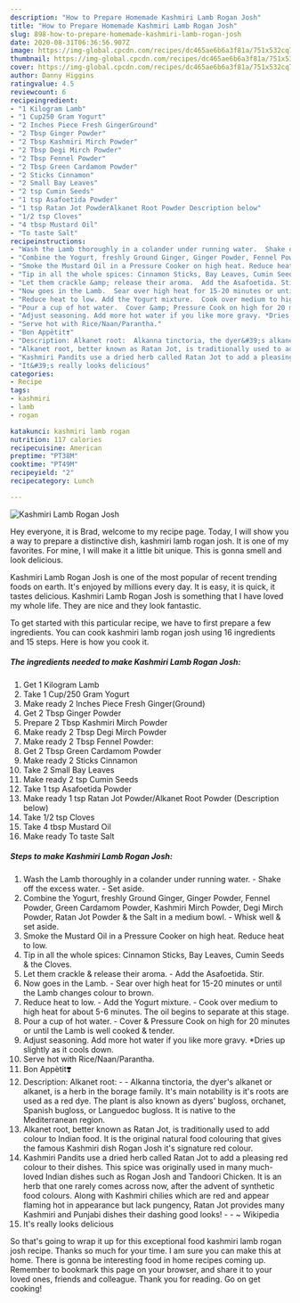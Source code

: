 ```yaml
---
description: "How to Prepare Homemade Kashmiri Lamb Rogan Josh"
title: "How to Prepare Homemade Kashmiri Lamb Rogan Josh"
slug: 898-how-to-prepare-homemade-kashmiri-lamb-rogan-josh
date: 2020-08-31T06:36:56.907Z
image: https://img-global.cpcdn.com/recipes/dc465ae6b6a3f81a/751x532cq70/kashmiri-lamb-rogan-josh-recipe-main-photo.jpg
thumbnail: https://img-global.cpcdn.com/recipes/dc465ae6b6a3f81a/751x532cq70/kashmiri-lamb-rogan-josh-recipe-main-photo.jpg
cover: https://img-global.cpcdn.com/recipes/dc465ae6b6a3f81a/751x532cq70/kashmiri-lamb-rogan-josh-recipe-main-photo.jpg
author: Danny Higgins
ratingvalue: 4.5
reviewcount: 6
recipeingredient:
- "1 Kilogram Lamb"
- "1 Cup250 Gram Yogurt"
- "2 Inches Piece Fresh GingerGround"
- "2 Tbsp Ginger Powder"
- "2 Tbsp Kashmiri Mirch Powder"
- "2 Tbsp Degi Mirch Powder"
- "2 Tbsp Fennel Powder"
- "2 Tbsp Green Cardamom Powder"
- "2 Sticks Cinnamon"
- "2 Small Bay Leaves"
- "2 tsp Cumin Seeds"
- "1 tsp Asafoetida Powder"
- "1 tsp Ratan Jot PowderAlkanet Root Powder Description below"
- "1/2 tsp Cloves"
- "4 tbsp Mustard Oil"
- "To taste Salt"
recipeinstructions:
- "Wash the Lamb thoroughly in a colander under running water.  Shake off the excess water.  Set aside."
- "Combine the Yogurt, freshly Ground Ginger, Ginger Powder, Fennel Powder, Green Cardamom Powder, Kashmiri Mirch Powder, Degi Mirch Powder, Ratan Jot Powder &amp; the Salt in a medium bowl.  Whisk well &amp; set aside."
- "Smoke the Mustard Oil in a Pressure Cooker on high heat. Reduce heat to low."
- "Tip in all the whole spices: Cinnamon Sticks, Bay Leaves, Cumin Seeds &amp; the Cloves."
- "Let them crackle &amp; release their aroma.  Add the Asafoetida. Stir."
- "Now goes in the Lamb.  Sear over high heat for 15-20 minutes or until the Lamb changes colour to brown."
- "Reduce heat to low. Add the Yogurt mixture.  Cook over medium to high heat for about 5-6 minutes. The oil begins to separate at this stage."
- "Pour a cup of hot water.  Cover &amp; Pressure Cook on high for 20 minutes or until the Lamb is well cooked &amp; tender."
- "Adjust seasoning. Add more hot water if you like more gravy. *Dries up slightly as it cools down."
- "Serve hot with Rice/Naan/Parantha."
- "Bon Appètit❣️"
- "Description: Alkanet root:  Alkanna tinctoria, the dyer&#39;s alkanet or alkanet, is a herb in the borage family. It&#39;s main notability is it&#39;s roots are used as a red dye. The plant is also known as dyers&#39; bugloss, orchanet, Spanish bugloss, or Languedoc bugloss. It is native to the Mediterranean region."
- "Alkanet root, better known as Ratan Jot, is traditionally used to add colour to Indian food. It is the original natural food colouring that gives the famous Kashmiri dish Rogan Josh it&#39;s signature red colour."
- "Kashmiri Pandits use a dried herb called Ratan Jot to add a pleasing red colour to their dishes. This spice was originally used in many much-loved Indian dishes such as Rogan Josh and Tandoori Chicken. It is an herb that one rarely comes across now, after the advent of synthetic food colours. Along with Kashmiri chilies which are red and appear flaming hot in appearance but lack pungency, Ratan Jot provides many Kashmiri and Punjabi dishes their dashing good looks!  ~ Wikipedia"
- "It&#39;s really looks delicious"
categories:
- Recipe
tags:
- kashmiri
- lamb
- rogan

katakunci: kashmiri lamb rogan 
nutrition: 117 calories
recipecuisine: American
preptime: "PT38M"
cooktime: "PT49M"
recipeyield: "2"
recipecategory: Lunch

---
```



![Kashmiri Lamb Rogan Josh](https://img-global.cpcdn.com/recipes/dc465ae6b6a3f81a/751x532cq70/kashmiri-lamb-rogan-josh-recipe-main-photo.jpg)

Hey everyone, it is Brad, welcome to my recipe page. Today, I will show you a way to prepare a distinctive dish, kashmiri lamb rogan josh. It is one of my favorites. For mine, I will make it a little bit unique. This is gonna smell and look delicious.

Kashmiri Lamb Rogan Josh is one of the most popular of recent trending foods on earth. It's enjoyed by millions every day. It is easy, it is quick, it tastes delicious. Kashmiri Lamb Rogan Josh is something that I have loved my whole life. They are nice and they look fantastic.




To get started with this particular recipe, we have to first prepare a few ingredients. You can cook kashmiri lamb rogan josh using 16 ingredients and 15 steps. Here is how you cook it.

<!--inarticleads1-->

##### The ingredients needed to make Kashmiri Lamb Rogan Josh:

1. Get 1 Kilogram Lamb
1. Take 1 Cup/250 Gram Yogurt
1. Make ready 2 Inches Piece Fresh Ginger(Ground)
1. Get 2 Tbsp Ginger Powder
1. Prepare 2 Tbsp Kashmiri Mirch Powder
1. Make ready 2 Tbsp Degi Mirch Powder
1. Make ready 2 Tbsp Fennel Powder:
1. Get 2 Tbsp Green Cardamom Powder
1. Make ready 2 Sticks Cinnamon
1. Take 2 Small Bay Leaves
1. Make ready 2 tsp Cumin Seeds
1. Take 1 tsp Asafoetida Powder
1. Make ready 1 tsp Ratan Jot Powder/Alkanet Root Powder (Description below)
1. Take 1/2 tsp Cloves
1. Take 4 tbsp Mustard Oil
1. Make ready To taste Salt




<!--inarticleads2-->

##### Steps to make Kashmiri Lamb Rogan Josh:

1. Wash the Lamb thoroughly in a colander under running water.  - Shake off the excess water.  - Set aside.
1. Combine the Yogurt, freshly Ground Ginger, Ginger Powder, Fennel Powder, Green Cardamom Powder, Kashmiri Mirch Powder, Degi Mirch Powder, Ratan Jot Powder &amp; the Salt in a medium bowl.  - Whisk well &amp; set aside.
1. Smoke the Mustard Oil in a Pressure Cooker on high heat. Reduce heat to low.
1. Tip in all the whole spices: Cinnamon Sticks, Bay Leaves, Cumin Seeds &amp; the Cloves.
1. Let them crackle &amp; release their aroma.  - Add the Asafoetida. Stir.
1. Now goes in the Lamb.  - Sear over high heat for 15-20 minutes or until the Lamb changes colour to brown.
1. Reduce heat to low. - Add the Yogurt mixture.  - Cook over medium to high heat for about 5-6 minutes. The oil begins to separate at this stage.
1. Pour a cup of hot water.  - Cover &amp; Pressure Cook on high for 20 minutes or until the Lamb is well cooked &amp; tender.
1. Adjust seasoning. Add more hot water if you like more gravy. *Dries up slightly as it cools down.
1. Serve hot with Rice/Naan/Parantha.
1. Bon Appètit❣️
1. Description: Alkanet root: -  - Alkanna tinctoria, the dyer&#39;s alkanet or alkanet, is a herb in the borage family. It&#39;s main notability is it&#39;s roots are used as a red dye. The plant is also known as dyers&#39; bugloss, orchanet, Spanish bugloss, or Languedoc bugloss. It is native to the Mediterranean region.
1. Alkanet root, better known as Ratan Jot, is traditionally used to add colour to Indian food. It is the original natural food colouring that gives the famous Kashmiri dish Rogan Josh it&#39;s signature red colour.
1. Kashmiri Pandits use a dried herb called Ratan Jot to add a pleasing red colour to their dishes. This spice was originally used in many much-loved Indian dishes such as Rogan Josh and Tandoori Chicken. It is an herb that one rarely comes across now, after the advent of synthetic food colours. Along with Kashmiri chilies which are red and appear flaming hot in appearance but lack pungency, Ratan Jot provides many Kashmiri and Punjabi dishes their dashing good looks! -  - ~ Wikipedia
1. It&#39;s really looks delicious




So that's going to wrap it up for this exceptional food kashmiri lamb rogan josh recipe. Thanks so much for your time. I am sure you can make this at home. There is gonna be interesting food in home recipes coming up. Remember to bookmark this page on your browser, and share it to your loved ones, friends and colleague. Thank you for reading. Go on get cooking!
